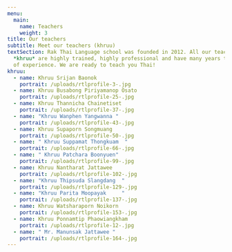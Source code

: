 ```yaml
---
menu:
  main:
    name: Teachers
    weight: 3
title: Our teachers
subtitle: Meet our teachers (khruu)
textSection: Rak Thai Language school was founded in 2012. All our teachers, or
  *khruu* are highly trained, highly professional and have many years teaching
  of experience. We are ready to teach you Thai!
khruu:
  - name: Khruu Srijan Baonok
    portrait: /uploads/rtlprofile-3-.jpg
  - name: Khruu Busabong Piriyamanop Osato
    portrait: /uploads/rtlprofile-25-.jpg
  - name: Khruu Thannicha Chainetiset
    portrait: /uploads/rtlprofile-37-.jpg
  - name: "Khruu Wanphen Yangwanna "
    portrait: /uploads/rtlprofile-43-.jpg
  - name: Khruu Supaporn Songmuang
    portrait: /uploads/rtlprofile-50-.jpg
  - name: " Khruu Suppamat Thongkuam  "
    portrait: /uploads/rtlprofile-66-.jpg
  - name: " Khruu Patchara Boonyuen"
    portrait: /uploads/rtlprofile-99-.jpg
  - name: Khruu Nantharat Jattawee
    portrait: /uploads/rtlprofile-102-.jpg
  - name: "Khruu Thipsuda Slangdang  "
    portrait: /uploads/rtlprofile-129-.jpg
  - name: "Khruu Parita Moopayak     "
    portrait: /uploads/rtlprofile-137-.jpg
  - name: Khruu Watsharaporn Noikorn
    portrait: /uploads/rtlprofile-153-.jpg
  - name: Khruu Ponnamtip Phaowiangkham
    portrait: /uploads/rtlprofile-12-.jpg
  - name: " Mr. Manunsak Jattawee "
    portrait: /uploads/rtlprofile-164-.jpg
---
```

